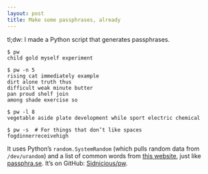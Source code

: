 ```yaml
---
layout: post
title: Make some passphrases, already
---
```

tl;dw: I made a Python script that generates passphrases.

<pre><code>$ pw
child gold myself experiment

$ pw -n 5
rising cat immediately example
dirt alone truth thus
difficult weak minute butter
pan proud shelf join
among shade exercise so

$ pw -l 8
vegetable aside plate development while sport electric chemical

$ pw -s  # For things that don&rsquo;t like spaces
fogdinnerreceivehigh</code></pre>

It uses Python&rsquo;s `random.SystemRandom` (which pulls random data from `/dev/urandom`) and a list of common words from [this website](http://www.paulnoll.com/Books/Clear-English/English-3000-common-words.html), just like [passphra.se](http://passphra.se/).
It&rsquo;s on GitHub: [Sidnicious/pw](https://github.com/Sidnicious/pw).
